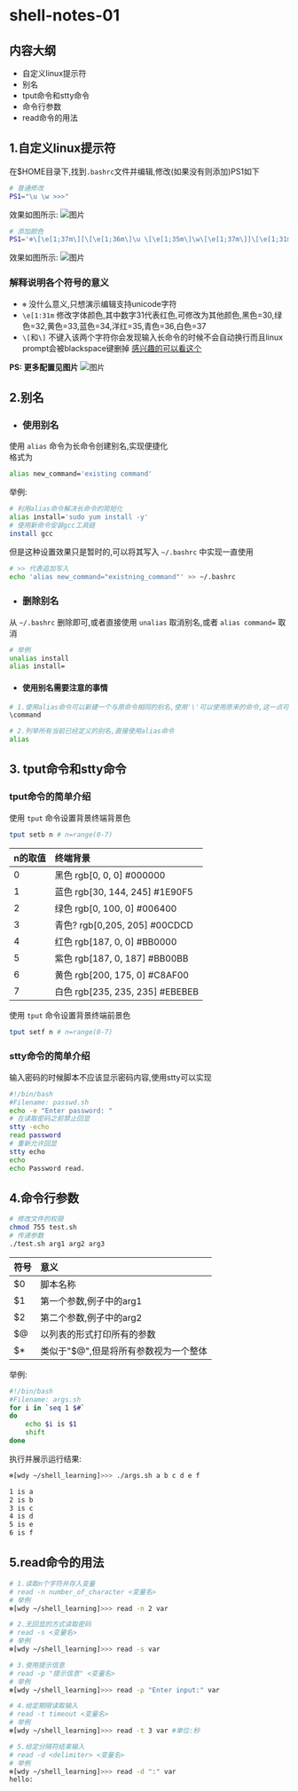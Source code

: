 # shell-notes-01

## 内容大纲

- 自定义linux提示符
- 别名
- tput命令和stty命令
- 命令行参数
- read命令的用法

## 1.自定义linux提示符

在$HOME目录下,找到`.bashrc`文件并编辑,修改(如果没有则添加)PS1如下

```bash
# 普通修改
PS1="\u \w >>>"
```

效果如图所示:
![图片](https://github.com/code4EE/images/blob/main/20210516190532.png)

```bash
# 添加颜色
PS1='❄\[\e[1;37m\][\[\e[1;36m\]\u \[\e[1;35m\]\w\[\e[1;37m\]]\[\e[1;31m\]>\[\e[1;33m\]>\[\e[1;32m\]>'
```

效果如图所示:
![图片](https://github.com/code4EE/images/blob/main/20210516182709.png)

### 解释说明各个符号的意义

- `❄`  没什么意义,只想演示编辑支持unicode字符
- `\e[1:31m` 修改字体颜色,其中数字31代表红色,可修改为其他颜色,黑色=30,绿色=32,黄色=33,蓝色=34,洋红=35,青色=36,白色=37
- `\[`和`\]`  不键入该两个字符你会发现输入长命令的时候不会自动换行而且linux prompt会被blackspace键删掉
[感兴趣的可以看这个](https://unix.stackexchange.com/questions/150492/backspace-deletes-bash-prompt)

**PS: 更多配置见图片**
![图片](https://github.com/code4EE/images/blob/main/20210516185059.png)

## 2.别名

- ### 使用别名

使用 `alias` 命令为长命令创建别名,实现便捷化 \
格式为

```bash
alias new_command='existing command'
```

举例:

```bash
# 利用alias命令解决长命令的简短化
alias install='sudo yum install -y'
# 使用新命令安装gcc工具链
install gcc
```

但是这种设置效果只是暂时的,可以将其写入 `~/.bashrc` 中实现一直使用

```bash
# >> 代表追加写入
echo 'alias new_command="existning_command"' >> ~/.bashrc
```

- ### 删除别名

从 `~/.bashrc` 删除即可,或者直接使用 `unalias` 取消别名,或者 `alias command=` 取消

```bash
# 举例
unalias install
alias install=
```

- #### 使用别名需要注意的事情

```bash
# 1.使用alias命令可以新建一个与原命令相同的别名,使用'\'可以使用原来的命令,这一点可以防止一些安全问题
\command

# 2.列举所有当前已经定义的别名,直接使用alias命令
alias
```

## 3. tput命令和stty命令

### tput命令的简单介绍

使用 `tput` 命令设置背景终端背景色

```bash
tput setb n # n=range(0-7)
```

|n的取值|终端背景|
|:--|:-----|
|0|黑色 rgb[0, 0, 0] #000000|
|1|蓝色 rgb[30, 144, 245] #1E90F5|
|2|绿色 rgb[0, 100, 0] #006400|
|3|青色? rgb[0,205, 205] #00CDCD|
|4|红色 rgb[187, 0, 0] #BB0000|
|5|紫色 rgb[187, 0, 187] #BB00BB|
|6|黄色 rgb[200, 175, 0] #C8AF00|
|7|白色 rgb[235, 235, 235] #EBEBEB|

使用 `tput` 命令设置背景终端前景色

```bash
tput setf n # n=range(0-7)
```

### stty命令的简单介绍

输入密码的时候脚本不应该显示密码内容,使用stty可以实现

```bash
#!/bin/bash
#Filename: passwd.sh
echo -e "Enter password: "
# 在读取密码之前禁止回显
stty -echo
read password
# 重新允许回显
stty echo
echo
echo Password read.
```

## 4.命令行参数

```bash
# 修改文件的权限
chmod 755 test.sh
# 传递参数
./test.sh arg1 arg2 arg3
```

|符号|意义|
|:--|:--|
|$0 |脚本名称|
|$1 |第一个参数,例子中的arg1|
|$2 |第二个参数,例子中的arg2|
|$@ |以列表的形式打印所有的参数|
|$* |类似于"$@",但是将所有参数视为一个整体|

举例:

```bash
#!/bin/bash
#Filename: args.sh
for i in `seq 1 $#`
do
    echo $i is $1
    shift
done
```

执行并展示运行结果:

```bash
❄[wdy ~/shell_learning]>>> ./args.sh a b c d e f

1 is a
2 is b
3 is c
4 is d
5 is e
6 is f
```

## 5.read命令的用法

```bash
# 1.读取n个字符并存入变量
# read -n number_of_character <变量名>
# 举例
❄[wdy ~/shell_learning]>>> read -n 2 var

# 2.无回显的方式读取密码
# read -s <变量名>
# 举例
❄[wdy ~/shell_learning]>>> read -s var

# 3.使用提示信息
# read -p "提示信息" <变量名>
# 举例
❄[wdy ~/shell_learning]>>> read -p "Enter input:" var

# 4.给定期限读取输入
# read -t timeout <变量名>
# 举例
❄[wdy ~/shell_learning]>>> read -t 3 var #单位:秒

# 5.给定分隔符结束输入
# read -d <delimiter> <变量名>
# 举例
❄[wdy ~/shell_learning]>>> read -d ":" var
hello:
```
